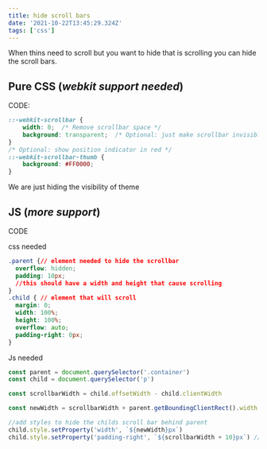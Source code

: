 ```yaml
---
title: hide scroll bars
date: '2021-10-22T13:45:29.324Z'
tags: ['css']
---
```


When thins need to scroll but you want to hide that is scrolling you can hide the scroll bars.

## Pure CSS (_webkit support needed_)

CODE:

```CSS
::-webkit-scrollbar {
    width: 0;  /* Remove scrollbar space */
    background: transparent;  /* Optional: just make scrollbar invisible */
}
/* Optional: show position indicator in red */
::-webkit-scrollbar-thumb {
    background: #FF0000;
}
```

We are just hiding the visibility of theme

## JS (_more support_)

CODE

css needed

```CSS
.parent {// element needed to hide the scrollbar
  overflow: hidden;
  padding: 10px;
  //this should have a width and height that cause scrolling
}
.child { // element that will scroll
  margin: 0;
  width: 100%;
  height: 100%;
  overflow: auto;
  padding-right: 0px;
}

```

Js needed

```javascript
const parent = document.querySelector('.container')
const child = document.querySelector('p')

const scrollbarWidth = child.offsetWidth - child.clientWidth

const newWidth = scrollbarWidth + parent.getBoundingClientRect().width

//add styles to hide the childs scroll bar behind parent
child.style.setProperty('width', `${newWidth}px`)
child.style.setProperty('padding-right', `${scrollbarWidth + 10}px`) // restore padding from the parent
```

